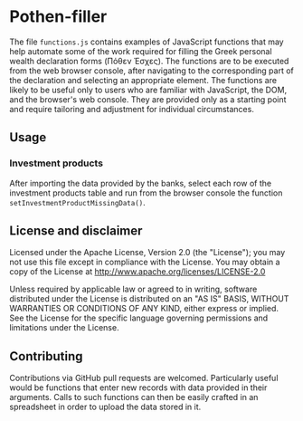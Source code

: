 # Pothen-filler

The file `functions.js` contains examples of JavaScript functions that
may help automate some of the work required for filling the Greek personal
wealth declaration forms (Πόθεν Έσχες).
The functions are to be executed from the web browser console,
after navigating to the corresponding part of the declaration
and selecting an appropriate element.
The functions are likely to be useful only to users who are familiar
with JavaScript, the DOM, and the browser's web console.
They are provided only as a starting point and require tailoring and
adjustment for individual circumstances.

## Usage

### Investment products
After importing the data provided by the banks, select each row of
the investment products table and run from the browser console
the function `setInvestmentProductMissingData()`.

## License and disclaimer
Licensed under the Apache License, Version 2.0 (the "License");
you may not use this file except in compliance with the License.
You may obtain a copy of the License at
http://www.apache.org/licenses/LICENSE-2.0

Unless required by applicable law or agreed to in writing, software
distributed under the License is distributed on an "AS IS" BASIS,
WITHOUT WARRANTIES OR CONDITIONS OF ANY KIND, either express or implied.
See the License for the specific language governing permissions and
limitations under the License.

## Contributing
Contributions via GitHub pull requests are welcomed.
Particularly useful would be functions that enter new records
with data provided in their arguments.
Calls to such functions can then be easily crafted in an spreadsheet
in order to upload the data stored in it.
